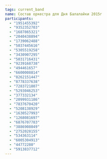 ```yaml
---
tags: current_band
name: Состав оркестра для Дня Балалайки 2015г
participants:
  - "1951455392"
  - "9352352703"
  - "1687865321"
  - "2040438894"
  - "1739062488"
  - "5037445616"
  - "5305519258"
  - "3430907295"
  - "5031716431"
  - "9239168738"
  - "494461657"
  - "6600008814"
  - "8262151447"
  - "8778337638"
  - "7283721807"
  - "5293046253"
  - "377332134"
  - "2099931186"
  - "7837670420"
  - "5208138929"
  - "1630527993"
  - "1268081697"
  - "6876707783"
  - "3886908049"
  - "2752028155"
  - "534363114"
  - "6005304913"
  - "44772280"
  - "5913837712"
---
```

